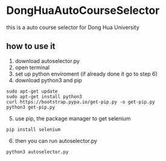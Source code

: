 # DongHuaAutoCourseSelector
this is a auto course selector for Dong Hua University

##  how to use it
1.  download autoselector.py
2.  open terminal
3.  set up python enviroment (if already done it go to step 6)
4.  download python3 and pip
```
sudo apt-get update
sudo apt-get install python3
curl https://bootstrap.pypa.io/get-pip.py -o get-pip.py
python3 get-pip.py
```

5.  use pip, the package manager to get selenium
```
pip install selenium
```

6.  then you can run autoselector.py
```
python3 autoselector.py
```
